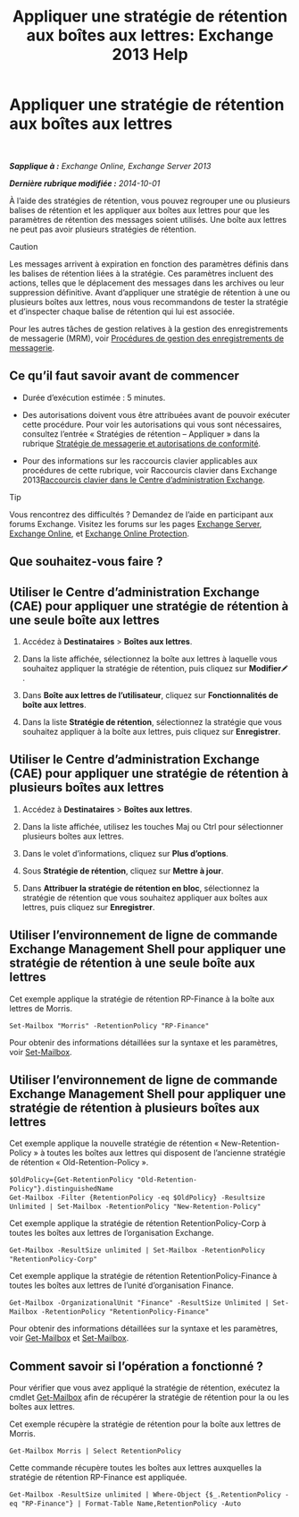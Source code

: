 ﻿---
title: 'Appliquer une stratégie de rétention aux boîtes aux lettres: Exchange 2013 Help'
TOCTitle: Appliquer une stratégie de rétention aux boîtes aux lettres
ms:assetid: 6ccc80db-d201-44f7-8d4b-473a89c14b2f
ms:mtpsurl: https://technet.microsoft.com/fr-fr/library/Dd298052(v=EXCHG.150)
ms:contentKeyID: 50478388
ms.date: 04/24/2018
mtps_version: v=EXCHG.150
ms.translationtype: HT
---

# Appliquer une stratégie de rétention aux boîtes aux lettres

 

_**Sapplique à :** Exchange Online, Exchange Server 2013_

_**Dernière rubrique modifiée :** 2014-10-01_

À l’aide des stratégies de rétention, vous pouvez regrouper une ou plusieurs balises de rétention et les appliquer aux boîtes aux lettres pour que les paramètres de rétention des messages soient utilisés. Une boîte aux lettres ne peut pas avoir plusieurs stratégies de rétention.

> [!CAUTION]
> Les messages arrivent à expiration en fonction des paramètres définis dans les balises de rétention liées à la stratégie. Ces paramètres incluent des actions, telles que le déplacement des messages dans les archives ou leur suppression définitive. Avant d’appliquer une stratégie de rétention à une ou plusieurs boîtes aux lettres, nous vous recommandons de tester la stratégie et d’inspecter chaque balise de rétention qui lui est associée.


Pour les autres tâches de gestion relatives à la gestion des enregistrements de messagerie (MRM), voir [Procédures de gestion des enregistrements de messagerie](messaging-records-management-procedures-exchange-2013-help.md).

## Ce qu’il faut savoir avant de commencer

  - Durée d’exécution estimée : 5 minutes.

  - Des autorisations doivent vous être attribuées avant de pouvoir exécuter cette procédure. Pour voir les autorisations qui vous sont nécessaires, consultez l’entrée « Stratégies de rétention – Appliquer » dans la rubrique [Stratégie de messagerie et autorisations de conformité](messaging-policy-and-compliance-permissions-exchange-2013-help.md).

  - Pour des informations sur les raccourcis clavier applicables aux procédures de cette rubrique, voir Raccourcis clavier dans Exchange 2013[Raccourcis clavier dans le Centre d’administration Exchange](keyboard-shortcuts-in-the-exchange-admin-center-exchange-online-protection-help.md).

> [!TIP]
> Vous rencontrez des difficultés ? Demandez de l’aide en participant aux forums Exchange. Visitez les forums sur les pages <a href="https://go.microsoft.com/fwlink/p/?linkid=60612">Exchange Server</a>, <a href="https://go.microsoft.com/fwlink/p/?linkid=267542">Exchange Online</a>, et <a href="https://go.microsoft.com/fwlink/p/?linkid=285351">Exchange Online Protection</a>.


## Que souhaitez-vous faire ?

## Utiliser le Centre d’administration Exchange (CAE) pour appliquer une stratégie de rétention à une seule boîte aux lettres

1.  Accédez à **Destinataires** \> **Boîtes aux lettres**.

2.  Dans la liste affichée, sélectionnez la boîte aux lettres à laquelle vous souhaitez appliquer la stratégie de rétention, puis cliquez sur **Modifier**![Icône Modifier](images/Bb124582.6f53ccb2-1f13-4c02-bea0-30690e6ea71d(EXCHG.150).gif "Icône Modifier").

3.  Dans **Boîte aux lettres de l’utilisateur**, cliquez sur **Fonctionnalités de boîte aux lettres**.

4.  Dans la liste **Stratégie de rétention**, sélectionnez la stratégie que vous souhaitez appliquer à la boîte aux lettres, puis cliquez sur **Enregistrer**.

## Utiliser le Centre d’administration Exchange (CAE) pour appliquer une stratégie de rétention à plusieurs boîtes aux lettres

1.  Accédez à **Destinataires** \> **Boîtes aux lettres**.

2.  Dans la liste affichée, utilisez les touches Maj ou Ctrl pour sélectionner plusieurs boîtes aux lettres.

3.  Dans le volet d’informations, cliquez sur **Plus d’options**.

4.  Sous **Stratégie de rétention**, cliquez sur **Mettre à jour**.

5.  Dans **Attribuer la stratégie de rétention en bloc**, sélectionnez la stratégie de rétention que vous souhaitez appliquer aux boîtes aux lettres, puis cliquez sur **Enregistrer**.

## Utiliser l’environnement de ligne de commande Exchange Management Shell pour appliquer une stratégie de rétention à une seule boîte aux lettres

Cet exemple applique la stratégie de rétention RP-Finance à la boîte aux lettres de Morris.

    Set-Mailbox "Morris" -RetentionPolicy "RP-Finance"

Pour obtenir des informations détaillées sur la syntaxe et les paramètres, voir [Set-Mailbox](https://technet.microsoft.com/fr-fr/library/bb123981\(v=exchg.150\)).

## Utiliser l’environnement de ligne de commande Exchange Management Shell pour appliquer une stratégie de rétention à plusieurs boîtes aux lettres

Cet exemple applique la nouvelle stratégie de rétention « New-Retention-Policy » à toutes les boîtes aux lettres qui disposent de l’ancienne stratégie de rétention « Old-Retention-Policy ».

    $OldPolicy={Get-RetentionPolicy "Old-Retention-Policy"}.distinguishedName
    Get-Mailbox -Filter {RetentionPolicy -eq $OldPolicy} -Resultsize Unlimited | Set-Mailbox -RetentionPolicy "New-Retention-Policy"

Cet exemple applique la stratégie de rétention RetentionPolicy-Corp à toutes les boîtes aux lettres de l’organisation Exchange.

    Get-Mailbox -ResultSize unlimited | Set-Mailbox -RetentionPolicy "RetentionPolicy-Corp"

Cet exemple applique la stratégie de rétention RetentionPolicy-Finance à toutes les boîtes aux lettres de l’unité d’organisation Finance.

    Get-Mailbox -OrganizationalUnit "Finance" -ResultSize Unlimited | Set-Mailbox -RetentionPolicy "RetentionPolicy-Finance"

Pour obtenir des informations détaillées sur la syntaxe et les paramètres, voir [Get-Mailbox](https://technet.microsoft.com/fr-fr/library/bb123685\(v=exchg.150\)) et [Set-Mailbox](https://technet.microsoft.com/fr-fr/library/bb123981\(v=exchg.150\)).

## Comment savoir si l’opération a fonctionné ?

Pour vérifier que vous avez appliqué la stratégie de rétention, exécutez la cmdlet [Get-Mailbox](https://technet.microsoft.com/fr-fr/library/bb123685\(v=exchg.150\)) afin de récupérer la stratégie de rétention pour la ou les boîtes aux lettres.

Cet exemple récupère la stratégie de rétention pour la boîte aux lettres de Morris.

    Get-Mailbox Morris | Select RetentionPolicy

Cette commande récupère toutes les boîtes aux lettres auxquelles la stratégie de rétention RP-Finance est appliquée.

    Get-Mailbox -ResultSize unlimited | Where-Object {$_.RetentionPolicy -eq "RP-Finance"} | Format-Table Name,RetentionPolicy -Auto

